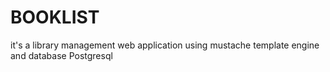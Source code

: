 # BOOKLIST
it's a library management web application using mustache template engine and database Postgresql
